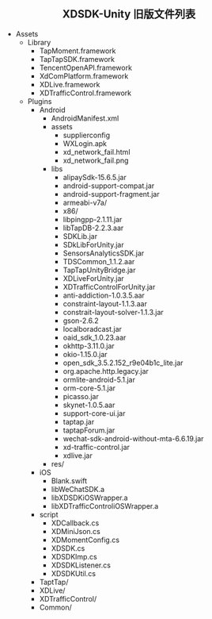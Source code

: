## <center> XDSDK-Unity 旧版文件列表</center>

* Assets
	* Library
		* TapMoment.framework
		* TapTapSDK.framework
		* TencentOpenAPI.framework
		* XdComPlatform.framework
		* XDLive.framework
		* XDTrafficControl.framework
	* Plugins
		* Android
			* AndroidManifest.xml
			* assets
				* supplierconfig
				* WXLogin.apk
				* xd\_network\_fail.html
				* xd\_network\_fail.png
			* libs
				* alipaySdk-15.6.5.jar
				* android-support-compat.jar
				* android-support-fragment.jar
				* armeabi-v7a/
				* x86/
				* libpingpp-2.1.11.jar
				* libTapDB-2.2.3.aar
				* SDKLib.jar
				* SDkLibForUnity.jar
				* SensorsAnalyticsSDK.jar
				* TDSCommon_1.1.2.aar
				* TapTapUnityBridge.jar
				* XDLiveForUnity.jar
				* XDTrafficControlForUnity.jar
				* anti-addiction-1.0.3.5.aar
				* constraint-layout-1.1.3.aar
				* constrait-layout-solver-1.1.3.jar
				* gson-2.6.2
				* localboradcast.jar
				* oaid\_sdk\_1.0.23.aar
				* okhttp-3.11.0.jar
				* okio-1.15.0.jar
				* open\_sdk\_3.5.2.152\_r9e04b1c\_lite.jar
				* org.apache.http.legacy.jar
				* ormlite-android-5.1.jar
				* orm-core-5.1.jar
				* picasso.jar
				* skynet-1.0.5.aar
				* support-core-ui.jar
				* taptap.jar
				* taptapForum.jar
				* wechat-sdk-android-without-mta-6.6.19.jar
				* xd-traffic-control.jar
				* xdlive.jar
			* res/
		* iOS
			* Blank.swift
			* libWeChatSDK.a
			* libXDSDKiOSWrapper.a
			* libXDTrafficControliOSWrapper.a
		* script
			* XDCallback.cs
			* XDMiniJson.cs
			* XDMomentConfig.cs
			* XDSDK.cs
			* XDSDKImp.cs
			* XDSDKListener.cs
			* XDSDKUtil.cs
		* TaptTap/
		* XDLive/
		* XDTrafficControl/
		* Common/